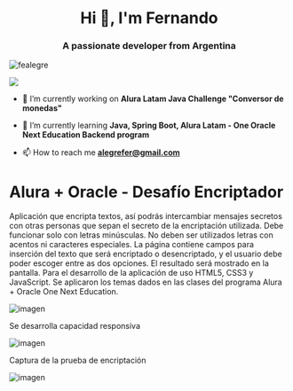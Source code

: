 <h1 align="center">Hi 👋, I'm Fernando</h1>
<h3 align="center">A passionate developer from Argentina</h3>

<p align="left"> <img src="https://komarev.com/ghpvc/?username=fealegre&label=Profile%20views&color=0e75b6&style=flat" alt="fealegre" /> </p>
<p align="left"><img src="https://img.shields.io/badge/STATUS-EN%20DESAROLLO-green"></p>

- 🔭 I’m currently working on **Alura Latam Java Challenge "Conversor de monedas"**

- 🌱 I’m currently learning **Java, Spring Boot, Alura Latam - One Oracle Next Education Backend program**

- 📫 How to reach me **alegrefer@gmail.com**

# Alura + Oracle - Desafío Encriptador

Aplicación que encripta textos, así podrás intercambiar mensajes secretos con otras personas que sepan el secreto de la encriptación utilizada.
Debe funcionar solo con letras minúsculas.
No deben ser utilizados letras con acentos ni caracteres especiales.
La página contiene campos para inserción del texto que será encriptado o desencriptado, y el usuario debe poder escoger entre as dos opciones.
El resultado será mostrado en la pantalla.
Para el desarrollo de la aplicación de uso HTML5, CSS3 y JavaScript.
Se aplicaron los temas dados en las clases del programa Alura + Oracle One Next Education.

![imagen](https://github.com/user-attachments/assets/4558fd54-6470-475a-a0be-fd2dcebdd674)

Se desarrolla capacidad responsiva

![imagen](https://github.com/user-attachments/assets/bfeecceb-2d69-4497-85d8-54a638824742)

Captura de la prueba de encriptación

![imagen](https://github.com/user-attachments/assets/39dc6113-daa7-47be-9e99-bacca0921ae9)



